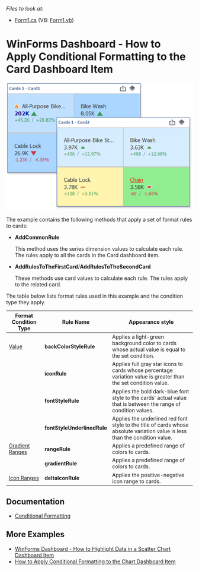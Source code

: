 *Files to look at*:

* [Form1.cs](./CS/CardFormatRulesSample/Form1.cs) (VB: [Form1.vb](./VB/CardFormatRulesSample/Form1.vb))

# WinForms Dashboard - How to Apply Conditional Formatting to the Card Dashboard Item

![](/images/win-dashboard-conditional-formatting-card-example.png)

The example contains the following methods that apply a set of format rules to cards:

* **AddCommonRule**

  This method uses the series dimension values to calculate each rule. The rules apply to all the cards in the Card dashboard item.

* **AddRulesToTheFirstCard**/**AddRulesToTheSecondCard**

  These methods use card values to calculate each rule. The rules apply to the related card.

The table below lists format rules used in this example and the condition type they apply.

|Format Condition Type |  Rule Name | Appearance style |
|---|---|---|
|[Value](https://docs.devexpress.com/Dashboard/114402/common-features/appearance-customization/conditional-formatting/value?v=20.1)|   **backColorStyleRule** | Applies a light-green background color to cards whose actual value is equal to the set condition.
|                          |  **iconRule** | Applies full gray star icons to cards whose percentage variation value is greater than the set condition value.
|                          |  **fontStyleRule** | Applies the bold dark-blue font style to the cards' actual value that is between the range of condition values.
|                          |  **fontStyleUnderlinedRule**            | Applies the underlined red font style to the title of cards whose absolute variation value is less than the condition value.
|[Gradient Ranges](https://docs.devexpress.com/Dashboard/114407/common-features/appearance-customization/conditional-formatting/gradient-ranges?v=20.1) |  **rangeRule** | Applies a predefined range of colors to  cards.
|                          |  **gradientRule** | Applies a predefined range of colors to cards.
|[Icon Ranges](https://docs.devexpress.com/Dashboard/114405/common-features/appearance-customization/conditional-formatting/icon-ranges?v=20.1) | **deltaIconRule** | Applies the positive-negative icon range to cards.

## Documentation

* [Conditional Formatting](https://docs.devexpress.com/Dashboard/401935) 

## More Examples
* [WinForms Dashboard - How to Highlight Data in a Scatter Chart Dashboard Item](https://github.com/DevExpress-Examples/WinForms-Dashboard-How-to-Highlight-Data-in-the-Scatter-Chart-Dashboard-Item)
* [How to Apply Conditional Formatting to the Chart Dashboard Item](https://github.com/DevExpress-Examples/WinForms-Dashboard-How-to-Apply-Conditional-Formatting-to-the-Chart-Dashboard-Item)

